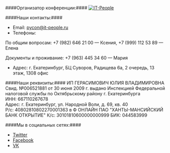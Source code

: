 ####Организатор конференции:####
[![IT-People](http://dropbucket.ru/pycon/it-people)](http://www.it-people.ru/)

####Наши контакты:####

- Email: pycon@it-people.ru
- Телефоны:

По общим вопросам: +7 (982) 646 21 00 — Ксения, +7 (999) 112 53 89 — Елена

Документы и проживание: +7 (963) 445 34 60 — Мария

- Адрес: г. Екатеринбург, БЦ Суворов, Радищева 6а, 2 очередь, 13 этаж, 1308 офис


####Наши реквизиты:####
ИП ГЕРАСИМОВИЧ ЮЛИЯ ВЛАДИМИРОВНА  
Свид. №006521881 от 30 июня 2009 г. выдано Инспекцией Федеральной налоговой службы по Октябрьскому району г. Екатеринбурга  
ИНН: 667110267678   
Адрес: г. Екатеринбург, ул. Народной Воли, д. 69, кв. 40  
Р/c: 40802810802270001363 в Ф ОНЛАЙН ПАО "ХАНТЫ-МАНСИЙСКИЙ БАНК ОТКРЫТИЕ" 
К/с: 30101810600000000999 
БИК: 044583999   

####Мы в социальных сетях:####
- [Twitter](https://twitter.com/PyConRu)
- [Facebook](https://www.facebook.com/ruPycon)
- [VK](http://vk.com/pyconru)
